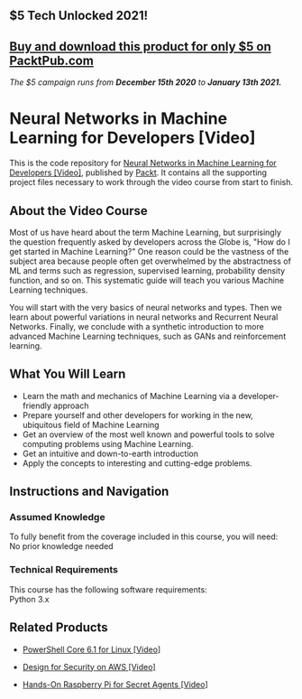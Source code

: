## $5 Tech Unlocked 2021!
[Buy and download this product for only $5 on PacktPub.com](https://www.packtpub.com/)
-----
*The $5 campaign         runs from __December 15th 2020__ to __January 13th 2021.__*

# Neural Networks in Machine Learning for Developers [Video]
This is the code repository for [Neural Networks in Machine Learning for Developers [Video]](https://www.packtpub.com/web-development/neural-networks-machine-learning-developers-video?utm_source=github&utm_medium=repository&utm_campaign=9781789139792), published by [Packt](https://www.packtpub.com/?utm_source=github). It contains all the supporting project files necessary to work through the video course from start to finish.
## About the Video Course
Most of us have heard about the term Machine Learning, but surprisingly the question frequently asked by developers across the Globe is, "How do I get started in Machine Learning?" One reason could be the vastness of the subject area because people often get overwhelmed by the abstractness of ML and terms such as regression, supervised learning, probability density function, and so on. This systematic guide will teach you various Machine Learning techniques. 

You will start with the very basics of neural networks and types. Then we learn about powerful variations in neural networks and Recurrent Neural Networks. Finally, we conclude with a synthetic introduction to more advanced Machine Learning techniques, such as GANs and reinforcement learning.

<H2>What You Will Learn</H2>
<DIV class=book-info-will-learn-text>
<UL>
<LI>Learn the math and mechanics of Machine Learning via a developer-friendly approach 
<LI>Prepare yourself and other developers for working in the new, ubiquitous field of Machine Learning 
<LI>Get an overview of the most well known and powerful tools to solve computing problems using Machine Learning. 
<LI>Get an intuitive and down-to-earth introduction&nbsp; 
<LI>Apply the concepts to interesting and cutting-edge problems. </LI></UL></DIV>

## Instructions and Navigation
### Assumed Knowledge
To fully benefit from the coverage included in this course, you will need:<br/>
No prior knowledge needed
### Technical Requirements
This course has the following software requirements:<br/>
Python 3.x

## Related Products
* [PowerShell Core 6.1 for Linux [Video]](https://www.packtpub.com/virtualization-and-cloud/powershell-core-61-linux-video?utm_source=github&utm_medium=repository&utm_campaign=9781838559595)

* [Design for Security on AWS [Video]](https://www.packtpub.com/virtualization-and-cloud/design-security-aws-video?utm_source=github&utm_medium=repository&utm_campaign=9781838556440)

* [Hands-On Raspberry Pi for Secret Agents [Video]](https://www.packtpub.com/hardware-and-creative/hands-raspberry-pi-secret-agents-video?utm_source=github&utm_medium=repository&utm_campaign=9781789952513)

